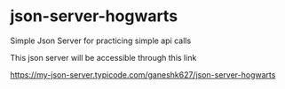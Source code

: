 # json-server-hogwarts
Simple Json Server for practicing simple api calls

This json server will be accessible through this link

https://my-json-server.typicode.com/ganeshk627/json-server-hogwarts
